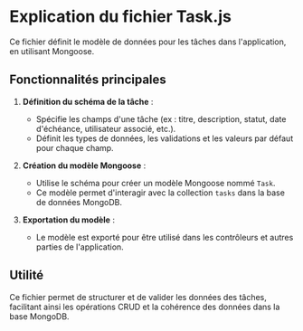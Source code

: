 # Explication du fichier Task.js

Ce fichier définit le modèle de données pour les tâches dans l'application, en utilisant Mongoose.

## Fonctionnalités principales

1. **Définition du schéma de la tâche** :
   - Spécifie les champs d'une tâche (ex : titre, description, statut, date d'échéance, utilisateur associé, etc.).
   - Définit les types de données, les validations et les valeurs par défaut pour chaque champ.

2. **Création du modèle Mongoose** :
   - Utilise le schéma pour créer un modèle Mongoose nommé `Task`.
   - Ce modèle permet d'interagir avec la collection `tasks` dans la base de données MongoDB.

3. **Exportation du modèle** :
   - Le modèle est exporté pour être utilisé dans les contrôleurs et autres parties de l'application.

## Utilité

Ce fichier permet de structurer et de valider les données des tâches, facilitant ainsi les opérations CRUD et la cohérence des données dans la base MongoDB.
